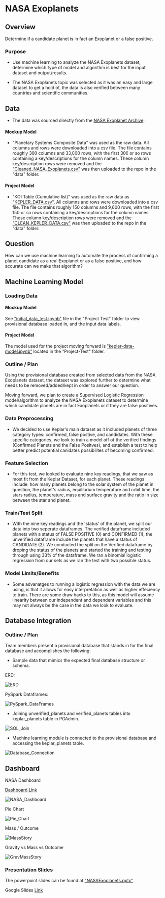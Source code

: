 # NASA Exoplanets

## Overview

Determine if a candidate planet is in fact an Exoplanet or a false positive.

### Purpose

* Use machine learning to analyze the NASA Exoplanets dataset, determine which type of model and algorithm is best for the input dataset and output/results.

* The NASA Exoplanets topic was selected as it was an easy and large dataset to get a hold of, the data is also verified between many countries and scientific communities.

## Data

* The data was sourced directly from the [NASA Exoplanet Archive](https://exoplanetarchive.ipac.caltech.edu/docs/data.html).


#### Mockup Model

* "Planetary Systems Composite Data" was used as the raw data. All columns and rows were downloaded into a csv file. The file contains roughly 300 columns and 33,000 rows, with the first 300 or so rows containing a key/descriptions for the column names. These column key/description rows were removed and the ["Cleaned_NASA_Exoplanets.csv"](https://github.com/psidhu42/Group-3-NASA-Exoplanets/blob/main/resources/data/cleaned-input-data/Cleaned_NASA_Exoplanets.csv) was then uploaded to the repo in the "data" folder.

#### Project Model

* "KOI Table (Cumulative list)" was used as the raw data as ["KEPLER_DATA.csv"](https://github.com/psidhu42/Group-3-NASA-Exoplanets/blob/main/resources/data/raw-nasa-data/KEPLER_DATASET.csv). All columns and rows were downloaded into a csv file. The file contains roughly 150 columns and 9,600 rows, with the first 150 or so rows containing a key/descriptions for the column names. These column key/description rows were removed and the ["CLEAN_KEPLER_DATA.csv"](https://github.com/psidhu42/Group-3-NASA-Exoplanets/blob/main/resources/data/cleaned-input-data/CLEAN_KEPLER_DATASET.csv) was then uploaded to the repo in the "data" folder.

## Question

How can we use machine learning to automate the process of confirming a planet candidate as a real Exoplanet or as a false positive, and how accurate can we make that algorithm?

## Machine Learning Model

### Loading Data

#### Mockup Model

See ["initial_data_test.ipynb"](https://github.com/psidhu42/Group-3-NASA-Exoplanets/blob/main/project-code-files/initial_data_test.ipynb) file in the "Project Test" folder to view provisional database loaded in, and the input data labels.

#### Project Model

The model used for the project moving forward is ["kepler-data-model.ipynb"](https://github.com/psidhu42/Group-3-NASA-Exoplanets/blob/main/project-code-files/kepler-data-model.ipynb) located in the "Project-Test" folder.

### Outline / Plan

Using the provisional database created from selected data from the NASA Exoplanets dataset, the dataset was explored further to determine what needs to be removed/added/kept in order to answer our question.

Moving forward, we plan to create a Supervised Logistic Regression model/algorithm to analyze the NASA Exoplanets dataset to determine which candidate planets are in fact Exoplanets or if they are false positives.

### Data Preprocessing

* We decided to use Keplar's main dataset as it included planets of three category types: confirmed,
false postive, and candidates. With these specific categories, we look to train a model off of the verified findings (Confirmed Planets and the False Positves), and establish a test to help better predict potential canidates possibilites of becoming confirmed. 

### Feature Selection

* For this test, we looked to evaluate nine key readings, that we saw as most fit from the Keplar Dataset, for each planet. These readings include: how many planets belong to the solar system of the planet in question, the planet's radius, equilibrium temperature and orbit time, the stars radius, temperature, mass and surface gravity and the ratio in size between the star and planet.

### Train/Test Split

* With the nine key readings and the 'status' of the planet, we split our data into two seperate dataframes. The verified dataframe included planets with a status of FALSE POSITIVE (0) and CONFIRMED (1), the unverified dataframe include the planets that have a status of CANDIDATE (2). We conducted the split on the Verified dataframe by droping the status of the planets and started the training and testing through using 33% of the dataframe. We ran a binomial logistic regression from our sets as we ran the test with two possible status. 

### Model Limits/Benefits

* Some advanatges to running a logistic regression with the data we are using, is that it allows for easy interpretation as well as higher effeciency to train. There are some draw backs to this, as this model will assume linearity between our independent and dependent variables and this may not always be the case in the data we look to evaluate.

## Database Integration

### Outline / Plan

Team members present a provisional database that stands in for the final database and accomplishes the following:

* Sample data that mimics the expected final database structure or schema.

ERD:

![ERD](https://raw.githubusercontent.com/psidhu42/Group-3-NASA-Exoplanets/resources/images/ERD.png)


PySpark Dataframes:

![PySpark_DataFrames](https://raw.githubusercontent.com/psidhu42/Group-3-NASA-Exoplanets/resources/images/PySpark_DataFrames.png)


* Joining unverified_planets and verified_planets tables into keplar_planets table in PGAdmin.

![SQL_Join](https://raw.githubusercontent.com/psidhu42/Group-3-NASA-Exoplanets/resources/images/SQL_Join.png)


* Machine learning module is connected to the provisional database and accessing the keplar_planets table.

![Database_Connection](https://raw.githubusercontent.com/psidhu42/Group-3-NASA-Exoplanets/resources/images/Database_Connection.png)


## Dashboard

NASA Dashboard

[Dashboard Link](https://public.tableau.com/app/profile/zana.brown/viz/NASAExoplanets_16605263877560/Dashboard1?publish=yes)

![NASA_Dashboard](https://github.com/psidhu42/Group-3-NASA-Exoplanets/blob/main/resources/images/NASADashboard.png)

Pie Chart

![Pie_Chart](https://github.com/psidhu42/Group-3-NASA-Exoplanets/blob/main/resources/images/PieStory.png)

Mass / Outcome

![MassStory](https://github.com/psidhu42/Group-3-NASA-Exoplanets/blob/main/resources/images/MassStory.png)

Gravity vs Mass vs Outcome

![GravMassStory](https://github.com/psidhu42/Group-3-NASA-Exoplanets/blob/main/resources/images/GravMassStory.png)

### Presentation Slides

The powerpoint slides can be found at ["NASAExoplanets.pptx"](https://github.com/psidhu42/Group-3-NASA-Exoplanets/blob/main/resources/presentation-slides/NASAExoplanetsUpdated.pptx)

Google Slides [Link](https://docs.google.com/presentation/d/1-ZsL2HIXOKwcvWKq68CT_qUibRD5obnorcnUabokGMQ/edit#slide=id.p)